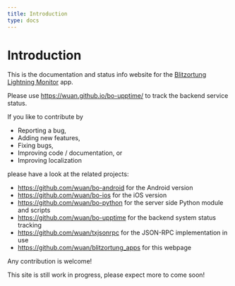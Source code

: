 ```yaml
---
title: Introduction
type: docs
---
```


# Introduction

This is the documentation and status info website for the [Blitzortung Lightning Monitor](https://play.google.com/store/apps/details?id=org.blitzortung.android.app) app.

Please use https://wuan.github.io/bo-upptime/ to track the backend service status.

If you like to contribute by

  * Reporting a bug,
  * Adding new features,
  * Fixing bugs,
  * Improving code / documentation, or 
  * Improving localization

please have a look at the related projects:

  * https://github.com/wuan/bo-android for the Android version
  * https://github.com/wuan/bo-ios for the iOS version
  * https://github.com/wuan/bo-python for the server side Python module and scripts
  * https://github.com/wuan/bo-upptime for the backend system status tracking
  * https://github.com/wuan/txjsonrpc for the JSON-RPC implementation in use
  * https://github.com/wuan/blitzortung_apps for this webpage


Any contribution is welcome!

This site is still work in progress, please expect more to come soon!
